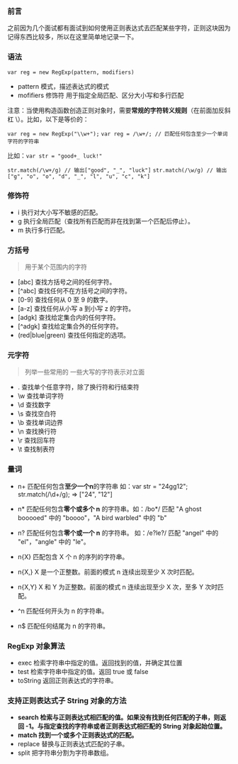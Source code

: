 ### 前言

之前因为几个面试都有面试到如何使用正则表达式去匹配某些字符，正则这块因为记得东西比较多，所以在这里简单地记录一下。

### 语法

`var reg = new RegExp(pattern, modifiers)`
- pattern 模式，描述表达式的模式
- mofifiers 修饰符 用于指定全局匹配、区分大小写和多行匹配

注意：当使用构造函数创造正则对象时，需要**常规的字符转义规则**（在前面加反斜杠 \）。比如，以下是等价的：

`var reg = new RegExp("\\w+");`
`var reg = /\w+/; // 匹配任何包含至少一个单词字符的字符串`

比如：`var str = "good+_ luck!"`

`str.match(/\w+/g) // 输出["good", "_", "luck"]` 
`str.match(/\w/g) // 输出["g", "o", "o", "d", "_", "l", "u", "c", "k"]` 

### 修饰符

- i 执行对大小写不敏感的匹配。
- g 执行全局匹配（查找所有匹配而非在找到第一个匹配后停止）。
- m 执行多行匹配。

### 方括号
> 用于某个范围内的字符
- [abc] 查找方括号之间的任何字符。
- [^abc] 查找任何不在方括号之间的字符。
- [0-9] 查找任何从 0 至 9 的数字。
- [a-z] 查找任何从小写 a 到小写 z 的字符。
- [adgk] 查找给定集合内的任何字符。
- [^adgk] 查找给定集合外的任何字符。
- (red|blue|green) 查找任何指定的选项。

### 元字符
> 列举一些常用的 一些大写的字符表示对立面
- . 查找单个任意字符，除了换行符和行结束符
- \w 查找单词字符
- \d 查找数字
- \s 查找空白符
- \b 查找单词边界
- \n 查找换行符
- \r 查找回车符
- \t 查找制表符

### 量词
- n+ 匹配任何包含**至少一个n**的字符串 如：var str = "24gg12"; str.match(/\d+/g); => ["24", "12"]
- n* 匹配任何包含**零个或多个 n** 的字符串。如：/bo*/ 匹配 "A ghost booooed" 中的 "boooo"，"A bird warbled" 中的 "b"
- n? 匹配任何包含**零个或一个 n** 的字符串。 如：/e?le?/ 匹配 "angel" 中的 "el"，"angle" 中的 "le"。
- n{X} 匹配包含 X 个 n 的序列的字符串。
- n{X,} X 是一个正整数。前面的模式 n 连续出现至少 X 次时匹配。
- n{X,Y} X 和 Y 为正整数。前面的模式 n 连续出现至少 X 次，至多 Y 次时匹配。

- ^n 匹配任何开头为 n 的字符串。
- n$ 匹配任何结尾为 n 的字符串。


### RegExp 对象算法

- exec 检索字符串中指定的值。返回找到的值，并确定其位置
- test 检索字符串中指定的值。返回 true 或 false
- toString 返回正则表达式的字符串。

### 支持正则表达式子 String 对象的方法

- **search 检索与正则表达式相匹配的值。如果没有找到任何匹配的子串，则返回 -1。与指定查找的字符串或者正则表达式相匹配的 String 对象起始位置。**
- **match 找到一个或多个正则表达式的匹配。**
- replace 替换与正则表达式匹配的子串。
- split 把字符串分割为字符串数组。